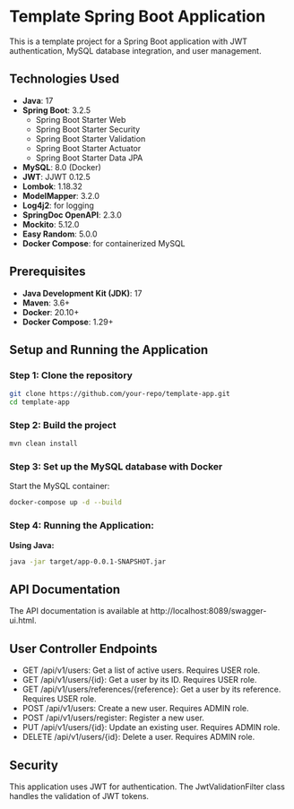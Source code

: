 # Template Spring Boot Application

This is a template project for a Spring Boot application with JWT authentication, MySQL database integration, and user management.

## Technologies Used

- **Java**: 17
- **Spring Boot**: 3.2.5
    - Spring Boot Starter Web
    - Spring Boot Starter Security
    - Spring Boot Starter Validation
    - Spring Boot Starter Actuator
    - Spring Boot Starter Data JPA
- **MySQL**: 8.0 (Docker)
- **JWT**: JJWT 0.12.5
- **Lombok**: 1.18.32
- **ModelMapper**: 3.2.0
- **Log4j2**: for logging
- **SpringDoc OpenAPI**: 2.3.0
- **Mockito**: 5.12.0
- **Easy Random**: 5.0.0
- **Docker Compose**: for containerized MySQL

## Prerequisites

- **Java Development Kit (JDK)**: 17
- **Maven**: 3.6+
- **Docker**: 20.10+
- **Docker Compose**: 1.29+

## Setup and Running the Application

### Step 1: Clone the repository

```sh
git clone https://github.com/your-repo/template-app.git
cd template-app
```

### Step 2: Build the project
```sh
mvn clean install
```

### Step 3: Set up the MySQL database with Docker
Start the MySQL container:
```sh
docker-compose up -d --build
```

### Step 4: Running the Application:

**Using Java:**
```sh
java -jar target/app-0.0.1-SNAPSHOT.jar
```

## API Documentation
The API documentation is available at http://localhost:8089/swagger-ui.html.

## User Controller Endpoints
- GET /api/v1/users: Get a list of active users. Requires USER role.
- GET /api/v1/users/{id}: Get a user by its ID. Requires USER role.
- GET /api/v1/users/references/{reference}: Get a user by its reference. Requires USER role.
- POST /api/v1/users: Create a new user. Requires ADMIN role.
- POST /api/v1/users/register: Register a new user.
- PUT /api/v1/users/{id}: Update an existing user. Requires ADMIN role.
- DELETE /api/v1/users/{id}: Delete a user. Requires ADMIN role.

## Security
This application uses JWT for authentication. The JwtValidationFilter class handles the validation of JWT tokens.
